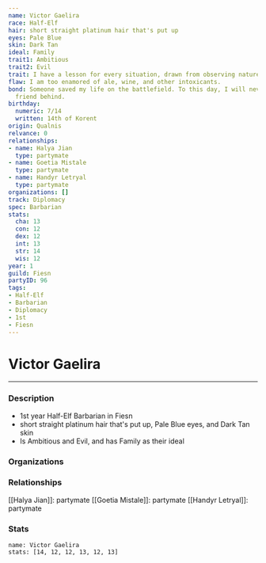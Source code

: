 ```yaml
---
name: Victor Gaelira
race: Half-Elf
hair: short straight platinum hair that's put up
eyes: Pale Blue
skin: Dark Tan
ideal: Family
trait1: Ambitious
trait2: Evil
trait: I have a lesson for every situation, drawn from observing nature.
flaw: I am too enamored of ale, wine, and other intoxicants.
bond: Someone saved my life on the battlefield. To this day, I will never leave a
  friend behind.
birthday:
  numeric: 7/14
  written: 14th of Korent
origin: Qualnis
relvance: 0
relationships:
- name: Halya Jian
  type: partymate
- name: Goetia Mistale
  type: partymate
- name: Handyr Letryal
  type: partymate
organizations: []
track: Diplomacy
spec: Barbarian
stats:
  cha: 13
  con: 12
  dex: 12
  int: 13
  str: 14
  wis: 12
year: 1
guild: Fiesn
partyID: 96
tags:
- Half-Elf
- Barbarian
- Diplomacy
- 1st
- Fiesn
---
```

# Victor Gaelira
---
### Description
- 1st year Half-Elf Barbarian in Fiesn
- short straight platinum hair that's put up, Pale Blue eyes, and Dark Tan skin
- Is Ambitious and Evil, and has Family as their ideal

### Organizations
### Relationships
[[Halya Jian]]: partymate
[[Goetia Mistale]]: partymate
[[Handyr Letryal]]: partymate
### Stats
```statblock
name: Victor Gaelira
stats: [14, 12, 12, 13, 12, 13]
```